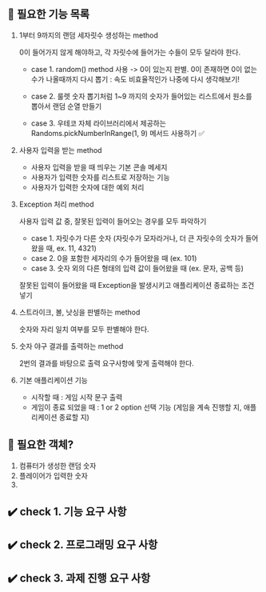 ## 📃 필요한 기능 목록

1. 1부터 9까지의 랜덤 세자릿수 생성하는 method

   0이 들어가지 않게 해야하고, 각 자릿수에 들어가는 수들이 모두 달라야 한다.
    - case 1. random() method 사용
      -> 0이 있는지 판별. 0이 존재하면 0이 없는 수가 나올때까지 다시 뽑기 : 속도 비효율적인가 나중에 다시 생각해보기!

    - case 2. 룰렛 숫자 뽑기처럼 1~9 까지의 숫자가 들어있는 리스트에서 원소를 뽑아서 랜덤 순열 만들기

    - case 3. 우테코 자체 라이브러리에서 제공하는 Randoms.pickNumberInRange(1, 9) 메서드 사용하기 ✅


2. 사용자 입력을 받는 method
    - 사용자 입력을 받을 때 띄우는 기본 콘솔 메세지
    - 사용자가 입력한 숫자를 리스트로 저장하는 기능
    - 사용자가 입력한 숫자에 대한 예외 처리


3. Exception 처리 method

   사용자 입력 값 중, 잘못된 입력이 들어오는 경우를 모두 파악하기
    - case 1. 자릿수가 다른 숫자 (자릿수가 모자라거나, 더 큰 자릿수의 숫자가 들어왔을 때, ex. 11, 4321)
    - case 2. 0을 포함한 세자리의 수가 들어왔을 때 (ex. 101)
    - case 3. 숫자 외의 다른 형태의 입력 값이 들어왔을 때 (ex. 문자, 공백 등)

   잘못된 입력이 들어왔을 때 Exception을 발생시키고 애플리케이션 종료하는 조건 넣기


4. 스트라이크, 볼, 낫싱을 판별하는 method

   숫자와 자리 일치 여부를 모두 판별해야 한다.


5. 숫자 야구 결과를 출력하는 method

   2번의 결과를 바탕으로 출력 요구사항에 맞게 출력해야 한다.


6. 기본 애플리케이션 기능
    - 시작할 때 : 게임 시작 문구 출력
    - 게임이 종료 되었을 때 : 1 or 2 option 선택 기능 (게임을 계속 진행할 지, 애플리케이션 종료할 지)

## 📃 필요한 객체?

1. 컴퓨터가 생성한 랜덤 숫자
2. 플레이어가 입력한 숫자
3.

## ✔️ check 1. 기능 요구 사항

## ✔️ check 2. 프로그래밍 요구 사항

## ✔️ check 3. 과제 진행 요구 사항
